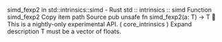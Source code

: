 simd_fexp2 in std::intrinsics::simd - Rust
std
::
intrinsics
::
simd
Function
simd_fexp2
Copy item path
Source
pub unsafe fn simd_fexp2<T>(a: T) -> T
🔬
This is a nightly-only experimental API. (
core_intrinsics
)
Expand description
T
must be a vector of floats.